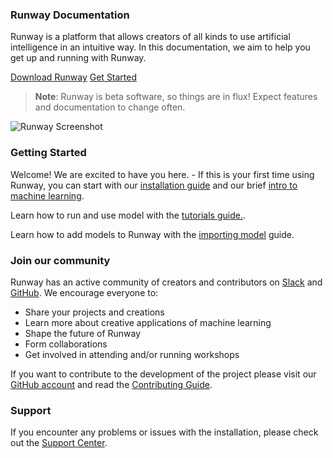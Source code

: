 <h3 class="Main__Title">Runway Documentation</h3>

<p class="Main__Description">Runway is a platform that allows creators of all kinds to use artificial intelligence in an intuitive way. In this documentation, we aim to help you get up and running with Runway.</p>

<div class="Main__Buttons">
    <a class="Main__Button" href='https://runwayml.com/download' target="_blank">Download Runway</a>
    <a class="Main__Button"  href='/#/getting-started/overview'>Get Started</a>
</div>

> __Note__: Runway is beta software, so things are in flux! Expect features and documentation to change often.

![Runway Screenshot](assets/images/views/home-screen.png)

### Getting Started

Welcome! We are excited to have you here. - If this is your first time using Runway, you can start with our [installation guide](/#/getting-started/installation) and our brief [intro to machine learning](/#/getting-started/intro-to-machine-learning).

Learn how to run and use model with the [tutorials guide.](/#/tutorials/tutorial_t2i).

Learn how to add models to Runway with the [importing model](/#/how-to/importing) guide.

### Join our community

Runway has an active community of creators and contributors on [Slack]([here](https://join.slack.com/t/runwayml/shared_invite/enQtNTE2MDg0ODY2MTAzLTc4ZGVkMzE2MjljYzM3ZDRlNjkyMjk4NDZjOWU1ZTRjOTA3N2Y1ZjFiNTJkZTAyMWE0MGZiZjdlMTA1NTdiMzc)) and [GitHub](https://github.com/runwayml). We encourage everyone to:

* Share your projects and creations
* Learn more about creative applications of machine learning
* Shape the future of Runway
* Form collaborations
* Get involved in attending and/or running workshops

If you want to contribute to the development of the project please visit our [GitHub account](https://github.com/runwayml) and read the [Contributing Guide](/#/how-to/contributing).

### Support

If you encounter any problems or issues with the installation, please check out the [Support Center](https://support.runwayml.com/).
